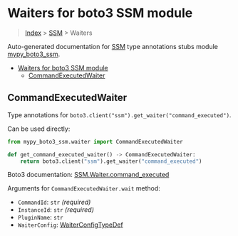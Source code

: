 # Waiters for boto3 SSM module

> [Index](..) > [SSM](.) > Waiters

Auto-generated documentation for
[SSM](https://boto3.amazonaws.com/v1/documentation/api/1.17.77/reference/services/ssm.html#SSM)
type annotations stubs module
[mypy_boto3_ssm](https://pypi.org/project/mypy-boto3-ssm/).

- [Waiters for boto3 SSM module](#waiters-for-boto3-ssm-module)
  - [CommandExecutedWaiter](#commandexecutedwaiter)

## CommandExecutedWaiter

Type annotations for `boto3.client("ssm").get_waiter("command_executed")`.

Can be used directly:

```python
from mypy_boto3_ssm.waiter import CommandExecutedWaiter

def get_command_executed_waiter() -> CommandExecutedWaiter:
    return boto3.client("ssm").get_waiter("command_executed")
```

Boto3 documentation:
[SSM.Waiter.command_executed](https://boto3.amazonaws.com/v1/documentation/api/1.17.77/reference/services/ssm.html#SSM.Waiter.command_executed)

Arguments for `CommandExecutedWaiter.wait` method:

- `CommandId`: `str` *(required)*
- `InstanceId`: `str` *(required)*
- `PluginName`: `str`
- `WaiterConfig`: [WaiterConfigTypeDef](./type_defs.md#waiterconfigtypedef)
